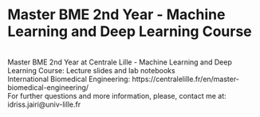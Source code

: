 <h1>Master BME 2nd Year - Machine Learning and Deep Learning Course</h1>
<br/>
Master BME 2nd Year at Centrale Lille - Machine Learning and Deep Learning Course: Lecture slides and lab notebooks
<br/>
International Biomedical Engineering: https://centralelille.fr/en/master-biomedical-engineering/
<br/>
For further questions and more information, please, contact me at: idriss.jairi@univ-lille.fr
